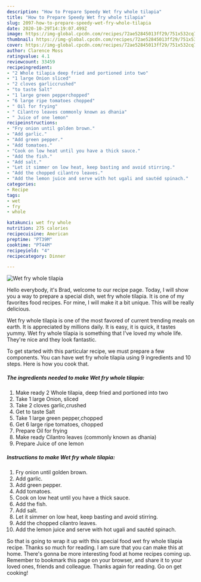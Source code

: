 ```yaml
---
description: "How to Prepare Speedy Wet fry whole tilapia"
title: "How to Prepare Speedy Wet fry whole tilapia"
slug: 2097-how-to-prepare-speedy-wet-fry-whole-tilapia
date: 2020-10-29T14:19:07.499Z
image: https://img-global.cpcdn.com/recipes/72ae52845013ff29/751x532cq70/wet-fry-whole-tilapia-recipe-main-photo.jpg
thumbnail: https://img-global.cpcdn.com/recipes/72ae52845013ff29/751x532cq70/wet-fry-whole-tilapia-recipe-main-photo.jpg
cover: https://img-global.cpcdn.com/recipes/72ae52845013ff29/751x532cq70/wet-fry-whole-tilapia-recipe-main-photo.jpg
author: Clarence Moss
ratingvalue: 4.1
reviewcount: 33459
recipeingredient:
- "2 Whole tilapia deep fried and portioned into two"
- "1 large Onion sliced"
- "2 cloves garliccrushed"
- "to taste Salt"
- "1 large green pepperchopped"
- "6 large ripe tomatoes chopped"
- " Oil for frying"
- " Cilantro leaves commonly known as dhania"
- " Juice of one lemon"
recipeinstructions:
- "Fry onion until golden brown."
- "Add garlic."
- "Add green pepper."
- "Add tomatoes."
- "Cook on low heat until you have a thick sauce."
- "Add the fish."
- "Add salt."
- "Let it simmer on low heat, keep basting and avoid stirring."
- "Add the chopped cilantro leaves."
- "Add the lemon juice and serve with hot ugali and sautéd spinach."
categories:
- Recipe
tags:
- wet
- fry
- whole

katakunci: wet fry whole 
nutrition: 275 calories
recipecuisine: American
preptime: "PT39M"
cooktime: "PT44M"
recipeyield: "4"
recipecategory: Dinner

---
```



![Wet fry whole tilapia](https://img-global.cpcdn.com/recipes/72ae52845013ff29/751x532cq70/wet-fry-whole-tilapia-recipe-main-photo.jpg)

Hello everybody, it's Brad, welcome to our recipe page. Today, I will show you a way to prepare a special dish, wet fry whole tilapia. It is one of my favorites food recipes. For mine, I will make it a bit unique. This will be really delicious.



Wet fry whole tilapia is one of the most favored of current trending meals on earth. It is appreciated by millions daily. It is easy, it is quick, it tastes yummy. Wet fry whole tilapia is something that I've loved my whole life. They're nice and they look fantastic.


To get started with this particular recipe, we must prepare a few components. You can have wet fry whole tilapia using 9 ingredients and 10 steps. Here is how you cook that.

<!--inarticleads1-->

##### The ingredients needed to make Wet fry whole tilapia:

1. Make ready 2 Whole tilapia, deep fried and portioned into two
1. Take 1 large Onion, sliced
1. Take 2 cloves garlic,crushed
1. Get to taste Salt
1. Take 1 large green pepper,chopped
1. Get 6 large ripe tomatoes, chopped
1. Prepare  Oil for frying
1. Make ready  Cilantro leaves (commonly known as dhania)
1. Prepare  Juice of one lemon




<!--inarticleads2-->

##### Instructions to make Wet fry whole tilapia:

1. Fry onion until golden brown.
1. Add garlic.
1. Add green pepper.
1. Add tomatoes.
1. Cook on low heat until you have a thick sauce.
1. Add the fish.
1. Add salt.
1. Let it simmer on low heat, keep basting and avoid stirring.
1. Add the chopped cilantro leaves.
1. Add the lemon juice and serve with hot ugali and sautéd spinach.




So that is going to wrap it up with this special food wet fry whole tilapia recipe. Thanks so much for reading. I am sure that you can make this at home. There's gonna be more interesting food at home recipes coming up. Remember to bookmark this page on your browser, and share it to your loved ones, friends and colleague. Thanks again for reading. Go on get cooking!
